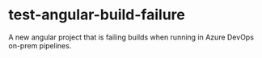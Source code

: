 # test-angular-build-failure
A new angular project that is failing builds when running in Azure DevOps on-prem pipelines.
